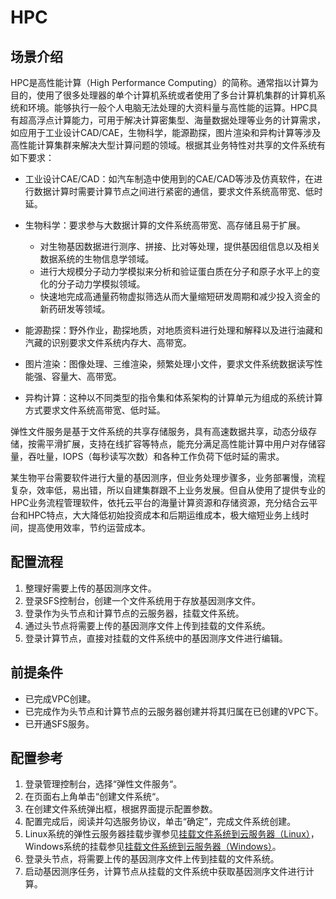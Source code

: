 # HPC<a name="zh-cn_topic_0037925065"></a>

## 场景介绍<a name="section5199218591644"></a>

HPC是高性能计算（High Performance Computing）的简称。通常指以计算为目的，使用了很多处理器的单个计算机系统或者使用了多台计算机集群的计算机系统和环境。能够执行一般个人电脑无法处理的大资料量与高性能的运算。HPC具有超高浮点计算能力，可用于解决计算密集型、海量数据处理等业务的计算需求，如应用于工业设计CAD/CAE，生物科学，能源勘探，图片渲染和异构计算等涉及高性能计算集群来解决大型计算问题的领域。根据其业务特性对共享的文件系统有如下要求：

-   工业设计CAE/CAD：如汽车制造中使用到的CAE/CAD等涉及仿真软件，在进行数据计算时需要计算节点之间进行紧密的通信，要求文件系统高带宽、低时延。
-   生物科学：要求参与大数据计算的文件系统高带宽、高存储且易于扩展。
    -   对生物基因数据进行测序、拼接、比对等处理，提供基因组信息以及相关数据系统的生物信息学领域。
    -   进行大规模分子动力学模拟来分析和验证蛋白质在分子和原子水平上的变化的分子动力学模拟领域。
    -   快速地完成高通量药物虚拟筛选从而大量缩短研发周期和减少投入资金的新药研发等领域。

-   能源勘探：野外作业，勘探地质，对地质资料进行处理和解释以及进行油藏和汽藏的识别要求文件系统内存大、高带宽。
-   图片渲染：图像处理、三维渲染，频繁处理小文件，要求文件系统数据读写性能强、容量大、高带宽。
-   异构计算：这种以不同类型的指令集和体系架构的计算单元为组成的系统计算方式要求文件系统高带宽、低时延。

弹性文件服务是基于文件系统的共享存储服务，具有高速数据共享，动态分级存储，按需平滑扩展，支持在线扩容等特点，能充分满足高性能计算中用户对存储容量，吞吐量，IOPS（每秒读写次数）和各种工作负荷下低时延的需求。

某生物平台需要软件进行大量的基因测序，但业务处理步骤多，业务部署慢，流程复杂，效率低，易出错，所以自建集群跟不上业务发展。但自从使用了提供专业的HPC业务流程管理软件，依托云平台的海量计算资源和存储资源，充分结合云平台和HPC特点，大大降低初始投资成本和后期运维成本，极大缩短业务上线时间，提高使用效率，节约运营成本。

## 配置流程<a name="section652070912244"></a>

1.  整理好需要上传的基因测序文件。
2.  登录SFS控制台，创建一个文件系统用于存放基因测序文件。
3.  登录作为头节点和计算节点的云服务器，挂载文件系统。
4.  通过头节点将需要上传的基因测序文件上传到挂载的文件系统。
5.  登录计算节点，直接对挂载的文件系统中的基因测序文件进行编辑。

## 前提条件<a name="section44286645122428"></a>

-   已完成VPC创建。
-   已完成作为头节点和计算节点的云服务器创建并将其归属在已创建的VPC下。
-   已开通SFS服务。

## 配置参考<a name="section66406365122442"></a>

1.  登录管理控制台，选择“弹性文件服务“。
2.  在页面右上角单击“创建文件系统“。
3.  在创建文件系统弹出框，根据界面提示配置参数。
4.  配置完成后，阅读并勾选服务协议，单击“确定”，完成文件系统创建。
5.  Linux系统的弹性云服务器挂载步骤参见[挂载文件系统到云服务器（Linux）](https://support.huaweicloud.com/qs-sfs/zh-cn_topic_0034428728.html)，Windows系统的挂载参见[挂载文件系统到云服务器（Windows）](https://support.huaweicloud.com/qs-sfs/zh-cn_topic_0105224109.md)。
6.  登录头节点，将需要上传的基因测序文件上传到挂载的文件系统。
7.  启动基因测序任务，计算节点从挂载的文件系统中获取基因测序文件进行计算。

